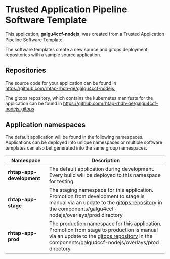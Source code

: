 # Trusted Application Pipeline Software Template

This application, **galgu4ccf-nodejs**, was created from a Trusted Application Pipeline Software Template.

The software templates create a new source and gitops deployment repositories with a sample source application. 

## Repositories

The source code for your application can be found in [https://github.com/rhtap-rhdh-qe/galgu4ccf-nodejs ](https://github.com/rhtap-rhdh-qe/galgu4ccf-nodejs ).
 
The gitops repository, which contains the kubernetes manifests for the application can be found in 
[https://github.com/rhtap-rhdh-qe/galgu4ccf-nodejs-gitops ](https://github.com/rhtap-rhdh-qe/galgu4ccf-nodejs-gitops ) 

## Application namespaces 

The default application will be found in the following namespaces. Applications can be deployed into unique namespaces or multiple software templates can also bet generated into the same group namespaces.  

|  Namespace   |  Description   |  
| -------- | -------- |   
| **rhtap-app-development** | The default application during development. Every build will be deployed to this namespace for testing. | 
| **rhtap-app-stage** | The staging namespace for this application. Promotion from development to stage is manual via an update to the [gitops repository](https://github.com/rhtap-rhdh-qe/galgu4ccf-nodejs-gitops ) in the components/galgu4ccf-nodejs/overlays/prod directory |  
| **rhtap-app-prod** | The production namespace for this application. Promotion from stage to production is manual via an update to the [gitops repository](https://github.com/rhtap-rhdh-qe/galgu4ccf-nodejs-gitops ) in the components/galgu4ccf-nodejs/overlays/prod directory | 